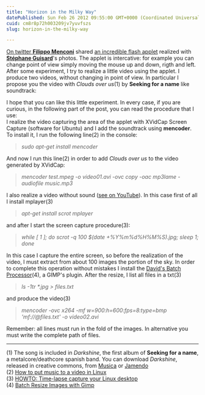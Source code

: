 ```yaml
---
title: "Horizon in the Milky Way"
datePublished: Sun Feb 26 2012 09:55:00 GMT+0000 (Coordinated Universal Time)
cuid: cm8r8p72h003209jv7yuvfszs
slug: horizon-in-the-milky-way

---
```



[On twitter **Filippo Menconi**](https://twitter.com/#!/FilippoMarver) shared [an incredible flash applet](http://www.astrosurf.com/sguisard/Anim-astro/Paranal-Gegenshein/SGU-Paranal-Gegenshein-S-900x600.html) realized with [**Stéphane Guisard**](http://www.astrosurf.com/sguisard/)'s photos. The applet is intercative: for example you can change point of view simply moving the mouse up and down, rigth and left. After some experiment, I try to realize a little video using the applet. I produce two videos, without changing in point of view. In particular I propose you the video with _Clouds over us_(1) by **Seeking for a name** like soundtrack:

I hope that you can like this little experiment. In every case, if you are curious, in the following part of the post, you can read the procedure that I use:  
I realize the video capturing the area of the applet with XVidCap Screen Capture (software for Ubuntu) and I add the soundtrack using **mencoder**.  
To install it, I run the following line(2) in the console:

> _sudo apt-get install mencoder_

And now I run this line(2) in order to add _Clouds over us_ to the video generated by XVidCap:

> _mencoder test.mpeg -o video01.avi -ovc copy -oac mp3lame -audiofile music.mp3_

I also realize a video without sound ([see on YouTube](http://youtu.be/7zbozREdXZ4)). In this case first of all I install mplayer(3)

> _apt-get install scrot mplayer_

and after I start the screen capture procedure(3):

> _while \[ 1 \]; do scrot -q 100 $(date +%Y%m%d%H%M%S).jpg; sleep 1; done_

In this case I capture the entire screen, so before the realization of the video, I must extract from about 100 images the portion of the sky. In order to complete this operation without mistakes I install the [David's Batch Processor](http://members.ozemail.com.au/~hodsond/dbp.html)(4), a GIMP's plugin. After the resize, I list all files in a txt(3)

> _ls -1tr \*.jpg > files.txt_

and produce the video(3)

> _mencoder -ovc x264 -mf w=900:h=600:fps=8:type=bmp 'mf://@files.txt' -o video02.avi_

Remember: all lines must run in the fold of the images. In alternative you must write the complete path of files.

* * *

(1) The song is included in _Darkshine_, the first album of **Seeking for a name**, a metalcore/deathcore spanish band. You can download _Darkshine_, released in creative commons, from [Musica](http://musica.wikimedia.it/wiki/Darkshine) or [Jamendo](http://www.jamendo.com/it/album/27926)  
(2) [How to put music to a video in Linux](http://linux-software-news-tutorials.blogspot.com/2010/06/how-to-put-music-to-video-in-linux.html)  
(3) [HOWTO: Time-lapse capture your Linux desktop](http://www.bhalash.com/archives/885403473)  
(4) [Batch Resize Images with Gimp](http://ulyssesonline.com/2008/09/22/batch-resize-images-with-gimp/)
